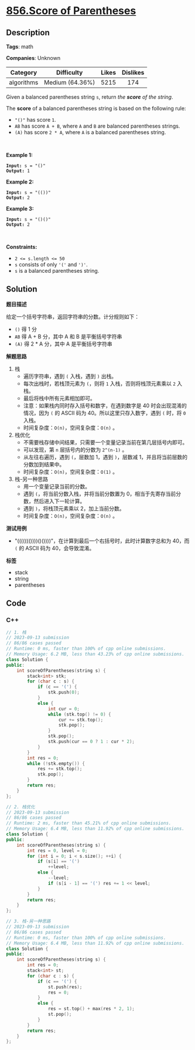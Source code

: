 # [856.Score of Parentheses](https://leetcode.com/problems/score-of-parentheses/description/)

## Description

**Tags**: math

**Companies**: Unknown

|  Category  |   Difficulty    | Likes | Dislikes |
| :--------: | :-------------: | :---: | :------: |
| algorithms | Medium (64.36%) | 5215  |   174    |

<p>Given a balanced parentheses string <code>s</code>, return <em>the <strong>score</strong> of the string</em>.</p>
<p>The <strong>score</strong> of a balanced parentheses string is based on the following rule:</p>
<ul>
  <li><code>&quot;()&quot;</code> has score <code>1</code>.</li>
  <li><code>AB</code> has score <code>A + B</code>, where <code>A</code> and <code>B</code> are balanced parentheses strings.</li>
  <li><code>(A)</code> has score <code>2 * A</code>, where <code>A</code> is a balanced parentheses string.</li>
</ul>
<p>&nbsp;</p>
<p><strong class="example">Example 1:</strong></p>
<pre><code><strong>Input:</strong> s = &quot;()&quot;
<strong>Output:</strong> 1</code></pre>
<p><strong class="example">Example 2:</strong></p>
<pre><code><strong>Input:</strong> s = &quot;(())&quot;
<strong>Output:</strong> 2</code></pre>
<p><strong class="example">Example 3:</strong></p>
<pre><code><strong>Input:</strong> s = &quot;()()&quot;
<strong>Output:</strong> 2</code></pre>
<p>&nbsp;</p>
<p><strong>Constraints:</strong></p>
<ul>
  <li><code>2 &lt;= s.length &lt;= 50</code></li>
  <li><code>s</code> consists of only <code>&#39;(&#39;</code> and <code>&#39;)&#39;</code>.</li>
  <li><code>s</code> is a balanced parentheses string.</li>
</ul>

## Solution

**题目描述**

给定一个括号字符串，返回字符串的分数。计分规则如下：

- `()` 得 1 分
- `AB` 得 A + B 分，其中 A 和 B 是平衡括号字符串
- `(A)` 得 2 * A 分，其中 A 是平衡括号字符串

**解题思路**

1. 栈
   - 遍历字符串，遇到 `(` 入栈，遇到 `)` 出栈。
   - 每次出栈时，若栈顶元素为 `(`，则将 `1` 入栈，否则将栈顶元素乘以 `2` 入栈。
   - 最后将栈中所有元素相加即可。
   - 注意：如果栈内同时存入括号和数字，在遇到数字是 40 时会出现混淆的情况，因为 `(` 的 ASCII 码为 40。所以这里只存入数字，遇到 `(` 时，将 `0` 入栈。
   - 时间复杂度：`O(n)`，空间复杂度：`O(n)` 。
2. 栈优化
   - 不需要栈存储中间结果，只需要一个变量记录当前在第几层括号内即可。
   - 可以发现，第 `n` 层括号内的分数为 `2^(n-1)` 。
   - 从左往右遍历，遇到 `(`，层数加 1，遇到 `)`，层数减 1，并且将当前层数的分数加到结果中。
   - 时间复杂度：`O(n)`，空间复杂度：`O(1)` 。
3. 栈-另一种思路
   - 用一个变量记录当前的分数。
   - 遇到 `(`，将当前分数入栈，并将当前分数置为 0，相当于先寄存当前分数，然后进入下一轮计算。
   - 遇到 `)`，将栈顶元素乘以 2，加上当前分数。
   - 时间复杂度：`O(n)`，空间复杂度：`O(n)` 。

**测试用例**

- "((((((())))()())))"，在计算到最后一个右括号时，此时计算数字总和为 40，而 `(` 的 ASCII 码为 40，会导致混淆。

**标签**

- stack
- string
- parentheses

<!-- code start -->
## Code

### C++

```cpp
// 1. 栈
// 2023-09-13 submission
// 86/86 cases passed
// Runtime: 0 ms, faster than 100% of cpp online submissions.
// Memory Usage: 6.2 MB, less than 43.23% of cpp online submissions.
class Solution {
public:
    int scoreOfParentheses(string s) {
        stack<int> stk;
        for (char c : s) {
            if (c == '(') {
                stk.push(0);
            }
            else {
                int cur = 0;
                while (stk.top() != 0) {
                    cur += stk.top();
                    stk.pop();
                }
                stk.pop();
                stk.push(cur == 0 ? 1 : cur * 2);
            }
        }
        int res = 0;
        while (!stk.empty()) {
            res += stk.top();
            stk.pop();
        }
        return res;
    }
};
```

```cpp
// 2. 栈优化
// 2023-09-13 submission
// 86/86 cases passed
// Runtime: 2 ms, faster than 45.21% of cpp online submissions.
// Memory Usage: 6.4 MB, less than 11.92% of cpp online submissions.
class Solution {
public:
    int scoreOfParentheses(string s) {
        int res = 0, level = 0;
        for (int i = 0; i < s.size(); ++i) {
            if (s[i] == '(')
                ++level;
            else {
                --level;
                if (s[i - 1] == '(') res += 1 << level;
            }
        }
        return res;
    }
};
```

```cpp
// 3. 栈-另一种思路
// 2023-09-13 submission
// 86/86 cases passed
// Runtime: 0 ms, faster than 100% of cpp online submissions.
// Memory Usage: 6.4 MB, less than 11.92% of cpp online submissions.
class Solution {
public:
    int scoreOfParentheses(string s) {
        int res = 0;
        stack<int> st;
        for (char c : s) {
            if (c == '(') {
                st.push(res);
                res = 0;
            }
            else {
                res = st.top() + max(res * 2, 1);
                st.pop();
            }
        }
        return res;
    }
};
```

<!-- code end -->
